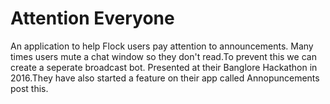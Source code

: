 

Attention Everyone
=======
An application to help Flock users pay attention to announcements.
Many times users mute a chat window  so they don't read.To prevent this we can create a seperate broadcast bot.
Presented at their Banglore Hackathon in 2016.They have also started a feature on their app called Annopuncements post this.
